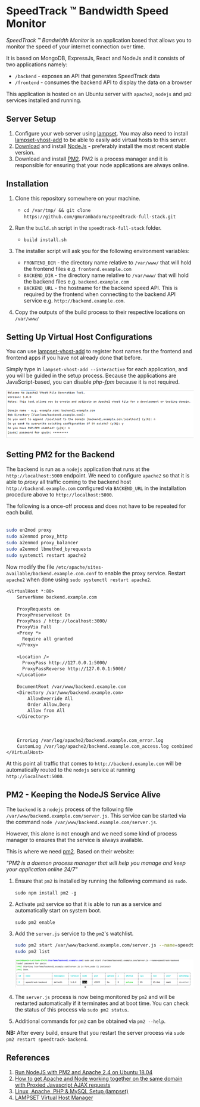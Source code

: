 # SpeedTrack &trade; Bandwidth Speed Monitor

*SpeedTrack &trade; Bandwidth Monitor* is an application based that allows you to monitor the 
speed of your internet connection over time.

It is based on MongoDB, ExpressJs, React and NodeJs and it consists of two applications namely:

- `/backend` - exposes an API that generates SpeedTrack data
- `/frontend` - consumes the backend API to display the data on a browser

This application is hosted on an Ubuntu server with `apache2`, `nodejs` and `pm2` services installed and running.

## Server Setup

1. Configure your web server using [lampset](https://github.com/gmurambadoro/lampset). You may also need to 
   install [lampset-vhost-add](https://github.com/gmurambadoro/lampset-vhost-add) to be able to easily add 
   virtual hosts to this server.
1. [Download](https://nodejs.org/en/download/) and install [NodeJs](https://nodejs.org/en/) - preferably install the 
   most recent stable version.
1. Download and install [PM2](https://pm2.keymetrics.io/). PM2 is a process manager and it is responsible for 
   ensuring that your node applications are always online.

## Installation

1. Clone this repository somewhere on your machine.
    - `cd /var/tmp/ && git clone https://github.com/gmurambadoro/speedtrack-full-stack.git`
1. Run the `build.sh` script in the `speedtrack-full-stack` folder.
    - `build install.sh`
1. The installer script will ask you for the following environment variables:
   
   - `FRONTEND_DIR` - the directory name relative to `/var/www/` that will hold the frontend files e.g. `frontend.example.com`
   - `BACKEND_DIR` - the directory name relative to `/var/www/` that will hold the backend files e.g. `backend.example.com`
   - `BACKEND_URL` - the hostname for the backend speed API. This is required by the frontend when connecting to the backend
   API service e.g. `http://backend.example.com`.
     
1. Copy the outputs of the build process to their respective locations on `/var/www/`

## Setting Up Virtual Host Configurations 

You can use [lampset-vhost-add](https://github.com/gmurambadoro/lampset-vhost-add) to register host names for the
frontend and frontend apps if you have not already done that before.

Simply type in `lampset-vhost-add --interactive` for each application, and you will be guided in the setup process. 
Because the applications are JavaScript-based, you can disable *php-fpm* because it is not required.

![Adding a VirtualHost](./v-host-add.png)

## Setting PM2 for the Backend

The backend is run as a `nodejs` application that runs at the `http://localhost:5000` endpoint. 
We need to configure `apache2` so that it is able to *proxy* all traffic coming to the backend host
`http://backend.example.com` configured via `BACKEND_URL` in the installation procedure above to `http://localhost:5000`.

The following is a once-off process and does not have to be repeated for each build.

```bash

sudo en2mod proxy
sudo a2enmod proxy_http
sudo a2enmod proxy_balancer 
sudo a2enmod lbmethod_byrequests
sudo systemctl restart apache2

```

Now modify the file `/etc/apache/sites-available/backend.example.com.conf` to enable the proxy service.
Restart `apache2` when done using `sudo systemctl restart apache2`.

```
<VirtualHost *:80>
    ServerName backend.example.com

    ProxyRequests on
    ProxyPreserveHost On
    ProxyPass / http://localhost:3000/
    ProxyVia Full
    <Proxy *>
      Require all granted
    </Proxy>

    <Location />
      ProxyPass http://127.0.0.1:5000/
      ProxyPassReverse http://127.0.0.1:5000/
    </Location>

    DocumentRoot /var/www/backend.example.com
    <Directory /var/www/backend.example.com>
        AllowOverride All
        Order Allow,Deny
        Allow from All
    </Directory>
    
    

    ErrorLog /var/log/apache2/backend.example.com_error.log
    CustomLog /var/log/apache2/backend.example.com_access.log combined
</VirtualHost>
```

At this point all traffic that comes to `http://backend.example.com` will be automatically routed to the `nodejs` 
service at running `http://localhost:5000`.

## PM2 - Keeping the NodeJS Service Alive

The `backend` is a `nodejs` process of the following file `/var/www/backend.example.com/server.js`. 
This service can be started via the command `node /var/www/backend.example.com/server.js`.

However, this alone is not enough and we need some kind of process manager to ensures that the service is always available.

This is where we need [pm2](https://pm2.keymetrics.io/). Based on their website:

*"PM2 is a daemon process manager that will help you manage and keep your application online 24/7"*

1. Ensure that `pm2` is installed by running the following command as `sudo`.

   `sudo npm install pm2 -g`

1. Activate `pm2` service so that it is able to run as a service and automatically start on system boot.
   
   `sudo pm2 enable`

1. Add the `server.js` service to the `pm2`'s watchlist.

   ```bash
   sudo pm2 start /var/www/backend.example.com/server.js --name=speedtrack-backend
   sudo pm2 list
   ```

   ![Process Status](./pm2.png)

1. The `server.js` process is now being monitored by `pm2` and will be restarted automatically if it terminates and 
   at boot time. You can check the status of this process via `sudo pm2 status`.

1. Additional commands for `pm2` can be obtained via `pm2 --help`.

**NB:** After every build, ensure that you restart the server process via `sudo pm2 restart speedtrack-backend`.

## References

1. [Run NodeJS with PM2 and Apache 2.4 on Ubuntu 18.04](https://www.serverlab.ca/tutorials/development/nodejs/run-nodejs-with-pm2-and-apache-2-4-on-ubuntu-18-04/)
1. [How to get Apache and Node working together on the same domain with Proxied Javascript AJAX requests](https://blog.cloudboost.io/get-apache-and-node-working-together-on-the-same-domain-with-javascript-ajax-requests-39db51959b79)
1. [Linux, Apache, PHP & MySQL Setup (lampset)](https://github.com/gmurambadoro/lampset)
1. [LAMPSET Virtual Host Manager](https://github.com/gmurambadoro/lampset-vhost-add)

